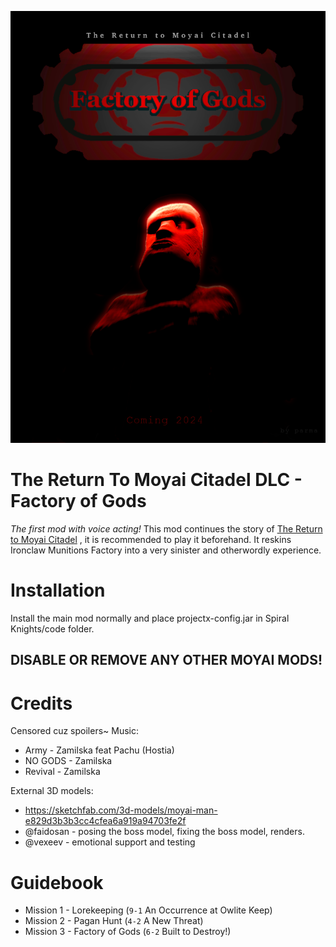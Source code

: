 ![](https://raw.githubusercontent.com/Crowfunder/Spiral-Knights-Modding/main/mods/Factory%20of%20Gods/%5BDO%20NOT%20ADD%20TO%20MOD%5D%20work%20assets/Factory%20of%20Gods%20Poster.png)

# The Return To Moyai Citadel DLC - Factory of Gods
*The first mod with voice acting!*
This mod continues the story of [The Return to Moyai Citadel](https://github.com/Crowfunder/Spiral-Knights-Modding/tree/main/mods/The%20Return%20to%20Moyai%20Citadel) , it is recommended to play it beforehand. It reskins Ironclaw Munitions Factory into a very sinister and otherwordly experience.

# Installation
Install the main mod normally and place projectx-config.jar in Spiral Knights/code folder. 
## DISABLE OR REMOVE ANY OTHER MOYAI MODS!

# Credits
Censored cuz spoilers~
Music: 
- Army - Zamilska feat Pachu (Hostia)
- NO GODS - Zamilska
- Revival - Zamilska

External 3D models:
- https://sketchfab.com/3d-models/moyai-man-e829d3b3b3cc4cfea6a919a94703fe2f
- @faidosan  - posing the boss model, fixing the boss model, renders.
- @vexeev  - emotional support and testing

# Guidebook
- Mission 1 - Lorekeeping (`9-1` An Occurrence at Owlite Keep)
- Mission 2 -  Pagan Hunt (`4-2` A New Threat)
- Mission 3 - Factory of Gods (`6-2` Built to Destroy!)
